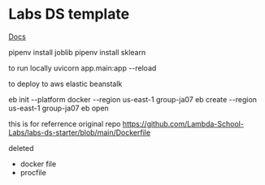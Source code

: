 # Labs DS template

[Docs](https://docs.labs.lambdaschool.com/data-science/)


pipenv install joblib
pipenv install sklearn

to run locally
uvicorn app.main:app --reload

to deploy to aws elastic beanstalk

 eb init --platform docker --region us-east-1 group-ja07
 eb create --region us-east-1 group-ja07
 eb open


this is for referrence original repo
 https://github.com/Lambda-School-Labs/labs-ds-starter/blob/main/Dockerfile

 deleted 
 - docker file
 - procfile